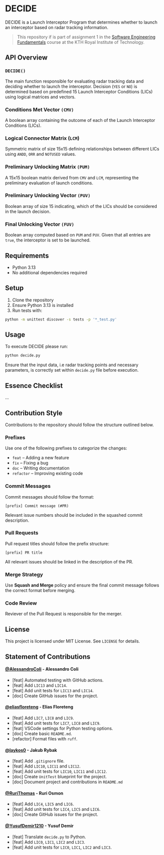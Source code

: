 # DECIDE

DECIDE is a Launch Interceptor Program that determines whether to launch an interceptor based on radar tracking information.

> This repository if is part of assignment 1 in the [Software Engineering Fundamentals](https://www.kth.se/student/kurser/kurs/DD2480?l=en) course at the KTH Royal Institute of Technology.

## API Overview

### `DECIDE()`

The main function responsible for evaluating radar tracking data and deciding whether to launch the interceptor. Decision (`YES` or `NO`) is determined based on predefined 15 Launch Interceptor Conditions (LICs) using logical matrices and vectors.

### Conditions Met Vector `(CMV)`

A boolean array containing the outcome of each of the Launch Interceptor Conditions (LICs).

### Logical Connector Matrix (`LCM`)

Symmetric matrix of size 15x15 defining relationships between different LICs using `ANDD`, `ORR` and `NOTUSED` values.

### Preliminary Unlocking Matrix `(PUM)`

A 15x15 boolean matrix derived from `CMV` and `LCM`, representing the preliminary evaluation of launch conditions.

### Preliminary Unlocking Vector `(PUV)`

Boolean array of size 15 indicating, which of the LICs should be considered in the launch decision.

### Final Unlocking Vector `(FUV)`

Boolean array computed based on `PUM` and `PUV`. Given that all entries are `true`, the interceptor is set to be launched.

## Requirements

- Python 3.13
- No additional dependencies required

## Setup

1. Clone the repository
2. Ensure Python 3.13 is installed
3. Run tests with:

```sh
python -m unittest discover -s tests -p '*_test.py'
```

## Usage

To execute DECIDE please run:

```python
python decide.py
```

Ensure that the input data, i.e radar tracking points and necessary parameters, is correctly set within `decide.py` file before execution.

## Essence Checklist

...



## Contribution Style  
Contributions to the repository should follow the structure outlined below.  

### **Prefixes**  
Use one of the following prefixes to categorize the changes:  
- `feat` – Adding a new feature  
- `fix` – Fixing a bug  
- `doc` – Writing documentation  
- `refactor` – Improving existing code 

### **Commit Messages**  
Commit messages should follow the format:  
```  
[prefix] Commit message (#PR)  
```  
Relevant issue numbers should be included in the squashed commit description.  

### **Pull Requests**  
Pull request titles should follow the prefix structure:  
```  
[prefix] PR title  
```  
All relevant issues should be linked in the description of the PR.  

### **Merge Strategy**  
Use **Squash and Merge** policy and ensure the final commit message follows the correct format before merging.  

### Code Review
Reviever of the Pull Request is responsible for the merger.


## License

This project is licensed under MIT License. See `LICENSE` for details.

## Statement of Contributions

#### [@AlessandroColi](https://github.com/AlessandroColi) - Alessandro Coli

- [feat] Automated testing with GitHub actions.
- [feat] Add `LIC13` and `LIC14`.
- [feat] Add unit tests for `LIC13` and `LIC14`.
- [doc] Create GitHub issues for the project.

#### [@eliasfloreteng](https://github.com/eliasfloreteng) - Elias Floreteng

- [feat] Add `LIC7`, `LIC8` and `LIC9`.
- [feat] Add unit tests for `LIC7`, `LIC8` and `LIC9`.
- [feat] VSCode settings for Python testing options.
- [doc] Create basic `README.md`.
- [refactor] Format files with `ruff`.

#### [@laykos0](https://github.com/laykos0) - Jakub Rybak

- [feat] Add `.gitignore` file.
- [feat] Add `LIC10`, `LIC11` and `LIC12`.
- [feat] Add unit tests for `LIC10`, `LIC11` and `LIC12`.
- [doc] Create `UnitTest` blueprint for the project.
- [doc] Document project and contributions in `README.md`

#### [@RuriThomas](https://github.com/RuriThomas) - Ruri Osmon

- [feat] Add `LIC4`, `LIC5` and `LIC6`.
- [feat] Add unit tests for `LIC4`, `LIC5` and `LIC6`.
- [doc] Create GitHub issues for the project.

#### [@YusufDemir1210](https://github.com/YusufDemir1210) - Yusuf Demir

- [feat] Translate `decide.py` to Python.
- [feat] Add `LIC0`, `LIC1`, `LIC2` and `LIC3`.
- [feat] Add unit tests for `LIC0`, `LIC1`, `LIC2` and `LIC3`.
